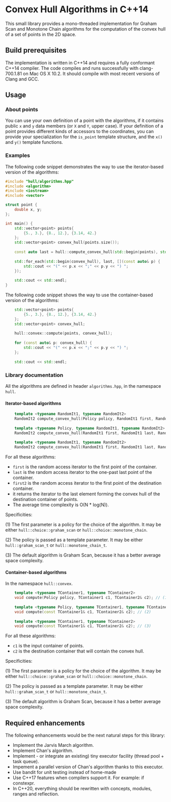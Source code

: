 <h1>Convex Hull Algorithms in C++14</h1>

This small library provides a mono-threaded implementation for Graham Scan and Monotone Chain algorithms for the computation of the convex hull of a set of points in the 2D space.

<h2>Build prerequisites</h2>

The implementation is written in C++14 and requires a fully conformant C++14 compiler. The code compiles and runs successfully with clang-700.1.81 on Mac OS X 10.2. It should compile with most recent versions of Clang and GCC.

<h2>Usage</h2>

<h3>About points</h3>

You can use your own definition of a point with the algorithms, if it contains public <code>x</code> and <code>y</code> data members (or <code>X</code> and <code>Y</code>, upper case). If your definition of a point provides different kinds of accessors to the coordinates, you can provide your specialization for the <code>is_point</code> template structure, and the <code>x()</code> and <code>y()</code> template functions.

<h3>Examples</h3>

The following code snippet demonstrates the way to use the iterator-based version of the algorithms:

```cpp
#include "hull/algorithms.hpp"
#include <algorithm>
#include <iostream>
#include <vector>

struct point {
    double x, y;
};

int main() {
    std::vector<point> points{
        {5., 3.}, {8., 12.}, {3.14, 42.}
    };
    std::vector<point> convex_hull(points.size());
    
    const auto last = hull::compute_convex_hull(std::begin(points), std::end(points), std::begin(convex_hull));
    
    std::for_each(std::begin(convex_hull), last, [](const auto& p) {
        std::cout << "(" << p.x << ";" << p.y << ") ";
    });
    
    std::cout << std::endl;
}
```

The following code snippet shows the way to use the container-based version of the algorithms:

```cpp
    std::vector<point> points{
        {5., 3.}, {8., 12.}, {3.14, 42.}
    };
    std::vector<point> convex_hull;
    
    hull::convex::compute(points, convex_hull);
    
    for (const auto& p: convex_hull) {
        std::cout << "(" << p.x << ";" << p.y << ") ";
    };
    
    std::cout << std::endl;
```

<h3>Library documentation</h3>

All the algorithms are defined in header <code>algorithms.hpp</code>, in the namespace <code>hull</code>.

<h4>Iterator-based algorithms</h4>

```cpp
    template <typename RandomIt1, typename RandomIt2>
    RandomIt2 compute_convex_hull(Policy policy, RandomIt1 first, RandomIt1 last, RandomIt2 first2); // (1)
    
    template <typename Policy, typename RandomIt1, typename RandomIt2>
    RandomIt2 compute_convex_hull(RandomIt1 first, RandomIt1 last, RandomIt2 first2); // (2)
    
    template <typename RandomIt1, typename RandomIt2>
    RandomIt2 compute_convex_hull(RandomIt1 first, RandomIt1 last, RandomIt2 first2); // (3)
```

For all these algorithms:
<ul>
<li><code>first</code> is the random access iterator to the first point of the container.</li>
<li><code>last</code> is the random access iterator to the one-past last point of the container.</li>
<li><code>first2</code> is the random access iterator to the first point of the destination container.</li>
<li>it returns the iterator to the last element forming the convex hull of the destination container of points.</li>
<li>The average time complexity is O(N * log(N)).</li>
</ul>

Specificities:

(1) The first parameter is a policy for the choice of the algorithm. It may be either <code>hull::choice::graham_scan</code> or <code>hull::choice::monotone_chain</code>.

(2) The policy is passed as a template parameter. It may be either <code>hull::graham_scan_t</code> or <code>hull::monotone_chain_t</code>.

(3) The default algorithm is Graham Scan, because it has a better average space complexity.

<h4>Container-based algorithms</h4>

In the namespace <code>hull::convex</code>.

```cpp
    template <typename TContainer1, typename TContainer2>
    void compute(Policy policy, TContainer1 c1, TContainer2& c2); // (1)
    
    template <typename Policy, typename TContainer1, typename TContainer2>
    void compute(const TContainer1& c1, TContainer2& c2); // (2)
    
    template <typename TContainer1, typename TContainer2>
    void compute(const TContainer1& c1, TContainer2& c2); // (3)
```

For all these algorithms:
<ul>
<li><code>c1</code> is the input container of points.</li>
<li><code>c2</code> is the destination container that will contain the convex hull.</li>
</ul>

Specificities:

(1) The first parameter is a policy for the choice of the algorithm. It may be either <code>hull::choice::graham_scan</code> or <code>hull::choice::monotone_chain</code>.

(2) The policy is passed as a template parameter. It may be either <code>hull::graham_scan_t</code> or <code>hull::monotone_chain_t</code>.

(3) The default algorithm is Graham Scan, because it has a better average space complexity.

<h2>Required enhancements</h2>

The following enhancements would be the next natural steps for this library:
<ul>
<li>Implement the Jarvis March algorithm.</li>
<li>Implement Chan's algorithm.</li>
<li>Implement - or integrate an existing) tiny executor facility (thread pool + task queue).</li>
<li>Impement a parallel version of Chan's algorithm thanks to this executor.</li>
<li>Use bandit for unit testing instead of home-made</li>
<li>Use C++17 features when compilers support it. For example: if constexpr.</li>
<li>In C++20, everything should be rewritten with concepts, modules, ranges and reflection.</li>
</ul>
